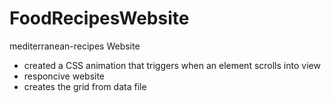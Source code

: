 # FoodRecipesWebsite
mediterranean-recipes Website
* created a CSS animation that triggers when an element scrolls into view
* responcive website
* creates the grid from data file 
